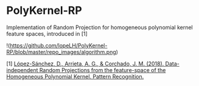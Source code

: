 # PolyKernel-RP
Implementation of Random Projection for homogeneous polynomial kernel feature spaces, introduced in [1]

!(https://github.com/lopeLH/PolyKernel-RP/blob/master/repo_images/algorithm.png)

[1] [López-Sánchez, D., Arrieta, A. G., & Corchado, J. M. (2018). Data-independent Random Projections from the feature-space of the Homogeneous Polynomial Kernel. Pattern Recognition.](https://www.sciencedirect.com/science/article/pii/S0031320318301675)
